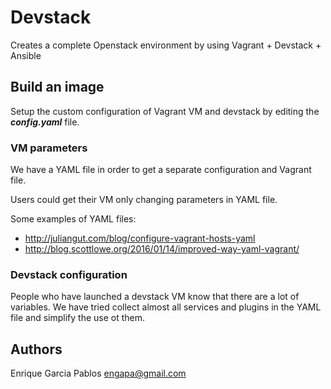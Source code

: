 # Devstack

Creates a complete Openstack environment by using Vagrant + Devstack + Ansible

## Build an image

Setup the custom configuration of Vagrant VM and devstack by editing the ***config.yaml*** file.

### VM parameters

We have a YAML file in order to get a separate configuration and Vagrant file.

Users could get their VM only changing parameters in YAML file.

Some examples of YAML files:
 - http://juliangut.com/blog/configure-vagrant-hosts-yaml
 - http://blog.scottlowe.org/2016/01/14/improved-way-yaml-vagrant/

### Devstack configuration

People who have launched a devstack VM know that there are a lot of variables.
We have tried collect almost all services and plugins in the YAML file and simplify the use ot them.


## Authors

Enrique Garcia Pablos <engapa@gmail.com>